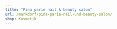 ```yaml
---
title: "Pina parie nail & beauty salon"
url: /markdorf/pina-parie-nail-und-beauty-salon/
shop: Kosmetik
---
```

